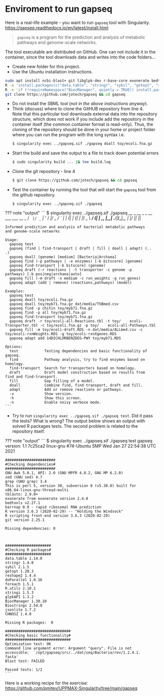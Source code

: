 # Enviroment to run gapseq

Here is a real-life example - you want to run `gapseq` tool with Singularity.
<https://gapseq.readthedocs.io/en/latest/install.html>  
> `gapseq` is a program for the prediction and analysis of metabolic pathways and genome-scale networks.

The tool executable are distributed on GitHub. One can not include it in the container, since the tool downloads data and writes into the code folders...

- Create new folder for this project.
- Use the Ubuntu installation instructions.

``` bash linenums="1"
sudo apt install ncbi-blast+ git libglpk-dev r-base-core exonerate bedtools barrnap bc
R -e 'install.packages(c("data.table", "stringr", "sybil", "getopt", "reshape2", "doParallel", "foreach", "R.utils", "stringi", "glpkAPI", "CHNOSZ", "jsonlite"))'
R -e 'if (!requireNamespace("BiocManager", quietly = TRUE)) install.packages("BiocManager"); BiocManager::install("Biostrings")'
git clone https://github.com/jotech/gapseq && cd gapseq
```


- Do not install the SBML tool (_not in the above instructions anyway_).
- Think (discuss) where to clone the GitHUB repository from line 4.  
  Note that this particular tool downloads external data into the repository structure, which does not work if you include add the repository in the container itself (the common container format is read-only). Thus, the cloning of the repository should be done in your home or project folder where you can run the program with the long syntax i.e.
  ``` bash
  $ singularity exec ../gapseq.sif ./gapseq doall toy/ecoli.fna.gz
  ```
- Start the build and save the output to a file to track down potential errors 
  ``` bash
  $ sudo singularity build ... |& tee build.log
  ```
- Clone the git repository - line 4
  ``` bash
  $ git clone https://github.com/jotech/gapseq && cd gapseq
  ```
- Test the container by running the tool that will start the `gapseq` tool from the github repository.
  ```
  $ singularity exec ../gapseq.sif ./gapseq
  ``` 
  

??? note "output"
    ``` 
    $ singularity exec ../gapseq.sif ./gapseq
       __ _  __ _ _ __  ___  ___  __ _ 
      / _` |/ _` | '_ \/ __|/ _ \/ _` |
     | (_| | (_| | |_) \__ \  __/ (_| |
      \__, |\__,_| .__/|___/\___|\__, |
      |___/      |_|                |_|
    
    Informed prediction and analysis of bacterial metabolic pathways     and genome-scale networks
    
    Usage:
      gapseq test
      gapseq (find | find-transport | draft | fill | doall | adapt) (..    .)
      gapseq doall (genome) [medium] [Bacteria|Archaea]
      gapseq find (-p pathways | -e enzymes) [-b bitscore] (genome)
      gapseq find-transport [-b bitscore] (genome)
      gapseq draft (-r reactions | -t transporter -c genome -p     pathways) [-b pos|neg|archaea|auto]
      gapseq fill (-m draft -n medium -c rxn_weights -g rxn_genes)
      gapseq adapt (add | remove) (reactions,pathways) (model)
    
    Examples:
      gapseq test
      gapseq doall toy/ecoli.fna.gz
      gapseq doall toy/myb71.fna.gz dat/media/TSBmed.csv
      gapseq find -p chitin toy/myb71.fna.gz
      gapseq find -p all toy/myb71.fna.gz
      gapseq find-transport toy/myb71.fna.gz
      gapseq draft -r toy/ecoli-all-Reactions.tbl -t toy/    ecoli-Transporter.tbl -c toy/ecoli.fna.gz -p toy/    ecoli-all-Pathways.tbl
      gapseq fill -m toy/ecoli-draft.RDS -n dat/media/ALLmed.csv -c     toy/ecoli-rxnWeights.RDS -g toy/ecoli-rxnXgenes.RDS
      gapseq adapt add 14DICHLORBENZDEG-PWY toy/myb71.RDS
    
    Options:
      test            Testing dependencies and basic functionality of     gapseq.
      find            Pathway analysis, try to find enzymes based on     homology.
      find-transport  Search for transporters based on homology.
      draft           Draft model construction based on results from     find and find-transport.
      fill            Gap filling of a model.
      doall           Combine find, find-transport, draft and fill.
      adapt           Add or remove reactions or pathways.
      -v              Show version.
      -h              Show this screen.
      -n              Enable noisy verbose mode.
    ```

- Try to run `singularity exec ../gapseq.sif ./gapseq test`. Did it pass the tests? What is wrong? The output below shows an output with solved R packages tests. The second problem is related to the repository itself.

??? note "output"
    ```
    $ singularity exec ../gapseq.sif ./gapseq test
    gapseq version: 1.1 7c25ca2
    linux-gnu
    #74-Ubuntu SMP Wed Jan 27 22:54:38 UTC 2021 
    
    #######################
    #Checking dependencies#
    #######################
    GNU Awk 5.0.1, API: 2.0 (GNU MPFR 4.0.2, GNU MP 6.2.0)
    sed (GNU sed) 4.7
    grep (GNU grep) 3.4
    This is perl 5, version 30, subversion 0 (v5.30.0) built for     x86_64-linux-gnu-thread-multi
    tblastn: 2.9.0+
    exonerate from exonerate version 2.4.0
    bedtools v2.27.1
    barrnap 0.9 - rapid ribosomal RNA prediction
    R version 3.6.3 (2020-02-29) -- "Holding the Windsock"
    R scripting front-end version 3.6.3 (2020-02-29)
    git version 2.25.1
    
    Missing dependencies: 0
    
    
    
    #####################
    #Checking R packages#
    #####################
    data.table 1.14.0 
    stringr 1.4.0 
    sybil 2.1.5 
    getopt 1.20.3 
    reshape2 1.4.4 
    doParallel 1.0.16 
    foreach 1.5.1 
    R.utils 2.10.1 
    stringi 1.5.3 
    glpkAPI 1.3.2 
    BiocManager 1.30.10 
    Biostrings 2.54.0 
    jsonlite 1.7.2 
    CHNOSZ 1.4.0 
    
    Missing R packages:  0 
    
    ##############################
    #Checking basic functionality#
    ##############################
    Optimization test: OK 
    Command line argument error: Argument "query". File is not     accessible:  `/opt/gapseq/src/../dat/seq/Bacteria/rev/1.2.4.1.    fasta'
    Blast test: FAILED
    
    Passed tests: 1/2
    ```
    
Here is a working recipe for the exercise:  
<https://github.com/pmitev/UPPMAX-Singularity/tree/main/gapseq>